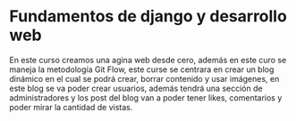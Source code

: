 # Fundamentos de django y desarrollo web

En este curso creamos una agina web desde cero, además en este curo se maneja la metodología Git Flow, este curse se centrara en crear un blog dinámico en el cual se podrá crear, borrar contenido y usar imágenes, en este blog se va poder crear usuarios, además tendrá una sección de administradores y los post del blog van a poder tener likes, comentarios y poder mirar la cantidad de vistas. 

